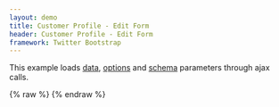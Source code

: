 ```yaml
---
layout: demo
title: Customer Profile - Edit Form
header: Customer Profile - Edit Form
framework: Twitter Bootstrap
---
```


This example loads <a href="data.json" target="_source">data</a>, <a href="options.json" target="_source">options</a> and <a href="schema.json" target="_source">schema</a> parameters through ajax calls.
<div id="field1"> </div>
{% raw %}
<script type="text/javascript" id="field1-script">
    $("#field1").alpaca({
        "dataSource": "./data.json",
        "optionsSource": "./options.json",
        "schemaSource": "./schema.json"
    });
</script>
{% endraw %}